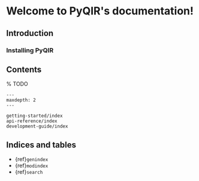 # Welcome to PyQIR's documentation!

## Introduction

### Installing PyQIR

## Contents

% TODO

```{toctree}
---
maxdepth: 2
---

getting-started/index
api-reference/index
development-guide/index
```


## Indices and tables

* {ref}`genindex`
* {ref}`modindex`
* {ref}`search`
